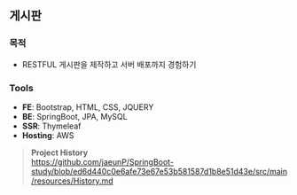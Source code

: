 ## 게시판

### 목적
- RESTFUL 게시판을 제작하고 서버 배포까지 경험하기

### Tools
- **FE**: Bootstrap, HTML, CSS, JQUERY<br>
- **BE**: SpringBoot, JPA, MySQL
- **SSR**: Thymeleaf
- **Hosting**: AWS

> **Project History**<br>
https://github.com/jaeunP/SpringBoot-study/blob/ed6d440c0e6afe73e67e53b581587d1b8e51d43e/src/main/resources/History.md
